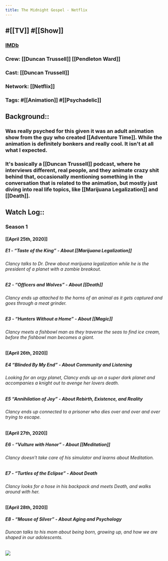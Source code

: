 ```yaml
---
title: The Midnight Gospel - Netflix
---
```


## #[[TV]] #[[Show]]
### [IMDb](https://www.imdb.com/title/tt11639414/?ref_=fn_al_tt_1)

### Crew: [[Duncan Trussell]] [[Pendleton Ward]]

### Cast: [[Duncan Trussell]]

### Network: [[Netflix]]

### Tags: #[[Animation]] #[[Psychadelic]]

## Background::
### Was really psyched for this given it was an adult animation show from the guy who created [[Adventure Time]]. While the animation is definitely bonkers and really cool. It isn't at all what I expected.

### It's basically a [[Duncan Trussell]] podcast, where he interviews different, real people, and they animate crazy shit behind that, occasionally mentioning something in the conversation that is related to the animation, but mostly just diving into real life topics, like [[Marijuana Legalization]] and [[Death]].

## Watch Log::
### Season 1
#### [[April 25th, 2020]]
##### E1 - “Taste of the King” - About [[Marijuana Legalization]]
###### Clancy talks to Dr. Drew about marijuana legalization while he is the president of a planet with a zombie breakout. 

##### E2 - “Officers and Wolves” - About [[Death]]
###### Clancy ends up attached to the horns of an animal as it gets captured and goes through a meat grinder. 

##### E3 - “Hunters Without a Home” - About [[Magic]]
###### Clancy meets a fishbowl man as they traverse the seas to find ice cream, before the fishbowl man becomes a giant. 

#### [[April 26th, 2020]]
##### E4 “Blinded By My End” - About Community and Listening
###### Looking for an orgy planet, Clancy ends up on a super dark planet and accompanies a knight out to avenge her lovers death. 

##### E5 “Annihilation of Joy” - About Rebirth, Existence, and Reality
###### Clancy ends up connected to a prisoner who dies over and over and over trying to escape. 

#### [[April 27th, 2020]]
##### E6 - “Vulture with Honor” - About [[Meditation]]
###### Clancy doesn’t take care of his simulator and learns about Meditation. 

##### E7 - “Turtles of the Eclipse” - About Death
###### Clancy looks for a hose in his backpack and meets Death, and walks around with her. 

#### [[April 28th, 2020]]
##### E8 - “Mouse of Silver” - About Aging and Psychology
###### Duncan talks to his mom about being born, growing up, and how we are shaped in our adolescents. 

## ![](https://m.media-amazon.com/images/M/MV5BNWQ1MzBhMzctYmE3My00NjVmLTkyMTItYzJkOTlkNzQ4MjJiXkEyXkFqcGdeQXVyMTkxNjUyNQ@@._V1_SY1000_CR0,0,675,1000_AL_.jpg)
